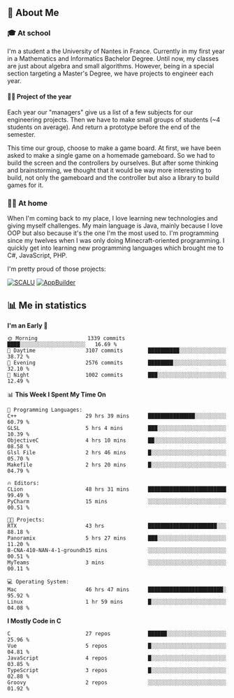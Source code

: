 ## 👀 About Me

### 🎓 At school

I'm a student a the University of Nantes in France. Currently in my first year in a Mathematics and Informatics Bachelor Degree. Until now, my classes are just about algebra and small algorithms. However, being in a special section targeting a Master's Degree, we have projects to engineer each year. 

#### 🔧🔬 Project of the year

Each year our "managers" give us a list of a few subjects for our engineering projects. Then we have to make small groups of students (~4 students on average). And return a prototype before the end of the semester.

This time our group, choose to make a game board. At first, we have been asked to make a single game on a homemade gameboard. So we had to build the screen and the controllers by ourselves. 
But after some thinking and brainstorming, we thought that it would be way more interesting to build, not only the gameboard and the controller but also a library to build games for it.

### 👨‍💻 At home

When I'm coming back to my place, I love learning new technologies and giving myself challenges. My main language is Java, mainly because I love OOP but also because it's the one I'm the most used to. I'm programming since my twelves when I was only doing Minecraft-oriented programming.  I quickly get into learning new programming languages which brought me to C#, JavaScript, PHP. 

I'm pretty proud of those projects:

[![SCALU](https://github-readme-stats.vercel.app/api/pin?username=renardfute&repo=SCALU)](https://github.com/renardfute/scalu)
[![AppBuilder](https://github-readme-stats.vercel.app/api/pin?username=pulsedev2&repo=AppBuilder)](https://github.com/pulsedev2/AppBuilder)

## 📊 Me in statistics
<!--START_SECTION:waka-->
**I'm an Early 🐤** 

```text
🌞 Morning                1339 commits        ████░░░░░░░░░░░░░░░░░░░░░   16.69 % 
🌆 Daytime                3107 commits        ██████████░░░░░░░░░░░░░░░   38.72 % 
🌃 Evening                2576 commits        ████████░░░░░░░░░░░░░░░░░   32.10 % 
🌙 Night                  1002 commits        ███░░░░░░░░░░░░░░░░░░░░░░   12.49 % 
```


📊 **This Week I Spent My Time On** 

```text
💬 Programming Languages: 
C++                      29 hrs 39 mins      ███████████████░░░░░░░░░░   60.79 % 
GLSL                     5 hrs 4 mins        ███░░░░░░░░░░░░░░░░░░░░░░   10.39 % 
ObjectiveC               4 hrs 10 mins       ██░░░░░░░░░░░░░░░░░░░░░░░   08.58 % 
Glsl File                2 hrs 46 mins       █░░░░░░░░░░░░░░░░░░░░░░░░   05.70 % 
Makefile                 2 hrs 20 mins       █░░░░░░░░░░░░░░░░░░░░░░░░   04.79 % 

🔥 Editors: 
CLion                    48 hrs 31 mins      █████████████████████████   99.49 % 
PyCharm                  15 mins             ░░░░░░░░░░░░░░░░░░░░░░░░░   00.51 % 

🐱‍💻 Projects: 
RTX                      43 hrs              ██████████████████████░░░   88.18 % 
Panoramix                5 hrs 27 mins       ███░░░░░░░░░░░░░░░░░░░░░░   11.20 % 
B-CNA-410-NAN-4-1-groundh15 mins             ░░░░░░░░░░░░░░░░░░░░░░░░░   00.51 % 
MyTeams                  3 mins              ░░░░░░░░░░░░░░░░░░░░░░░░░   00.11 % 

💻 Operating System: 
Mac                      46 hrs 47 mins      ████████████████████████░   95.92 % 
Linux                    1 hr 59 mins        █░░░░░░░░░░░░░░░░░░░░░░░░   04.08 % 
```

**I Mostly Code in C** 

```text
C                        27 repos            ██████░░░░░░░░░░░░░░░░░░░   25.96 % 
Vue                      5 repos             █░░░░░░░░░░░░░░░░░░░░░░░░   04.81 % 
JavaScript               4 repos             █░░░░░░░░░░░░░░░░░░░░░░░░   03.85 % 
TypeScript               3 repos             █░░░░░░░░░░░░░░░░░░░░░░░░   02.88 % 
Groovy                   2 repos             ░░░░░░░░░░░░░░░░░░░░░░░░░   01.92 % 
```




<!--END_SECTION:waka-->
